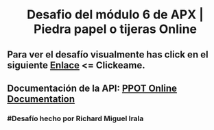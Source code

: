 <h1 align="center">Desafio del módulo 6 de APX | Piedra papel o tijeras Online</h1>
<h2>Para ver el desafío visualmente has click en el siguiente <a href="" target="blank">Enlace</a> <= Clickeame.</h2>
<h2>Documentación de la API: <a href="https://documenter.getpostman.com/view/21426281/UzBtnj1J" target="_blank">PPOT Online Documentation</a></h2>
<h3>#Desafío hecho por Richard Miguel Irala</h3>
